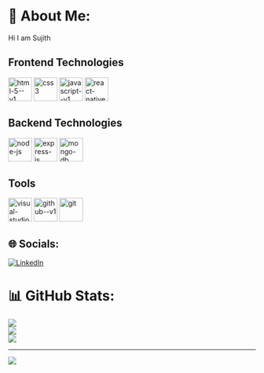 # 💫 About Me:
Hi I am Sujith

## Frontend Technologies
<div class="inline">
<img width="48" height="48" display="inline" src="https://img.icons8.com/color/48/html-5--v1.png" alt="html-5--v1"/>
<img width="48" height="48" display="inline" src="https://img.icons8.com/color/48/css3.png" alt="css3"/>
<img width="48" height="48" display="inline" src="https://img.icons8.com/color/48/javascript--v1.png" alt="javascript--v1"/>
<img width="48" height="48" display="inline" src="https://img.icons8.com/color/48/react-native.png" alt="react-native"/>
</div>

## Backend Technologies
<div class="inline">
  <img width="48" height="48" src="https://img.icons8.com/fluency/50/node-js.png" alt="node-js"/>
  <img width="48" height="48" src="https://img.icons8.com/officel/80/express-js.png" alt="express-js"/>
  <img width="48" height="48" src="https://img.icons8.com/color/48/mongo-db.png" alt="mongo-db"/>
</div>

## Tools
<div class="inline">
<img width="48" height="48" display="inline" src="https://img.icons8.com/fluency/50/visual-studio-code-2019.png" alt="visual-studio-code-2019"/>
<img width="48" height="48" src="https://img.icons8.com/ios/50/github--v1.png" alt="github--v1"/>
<img width="48" height="48" src="https://img.icons8.com/color/48/git.png" alt="git"/>
</div>

## 🌐 Socials:
[![LinkedIn](https://img.shields.io/badge/LinkedIn-%230077B5.svg?logo=linkedin&logoColor=white)](https://www.linkedin.com/in/s-sujithsenthilkumar)

# 📊 GitHub Stats:
![](https://github-readme-stats.vercel.app/api?username=Sujith23s&theme=dark&hide_border=false&include_all_commits=false&count_private=false)<br/>
![](https://github-readme-streak-stats.herokuapp.com/?user=Sujith23s&theme=dark&hide_border=false)<br/>
![](https://github-readme-stats.vercel.app/api/top-langs/?username=Sujith23s&theme=dark&hide_border=false&include_all_commits=false&count_private=false&layout=compact)

---
[![](https://visitcount.itsvg.in/api?id=Sujith23s&icon=0&color=0)](https://visitcount.itsvg.in)

<!-- Proudly created with GPRM ( https://gprm.itsvg.in ) -->
